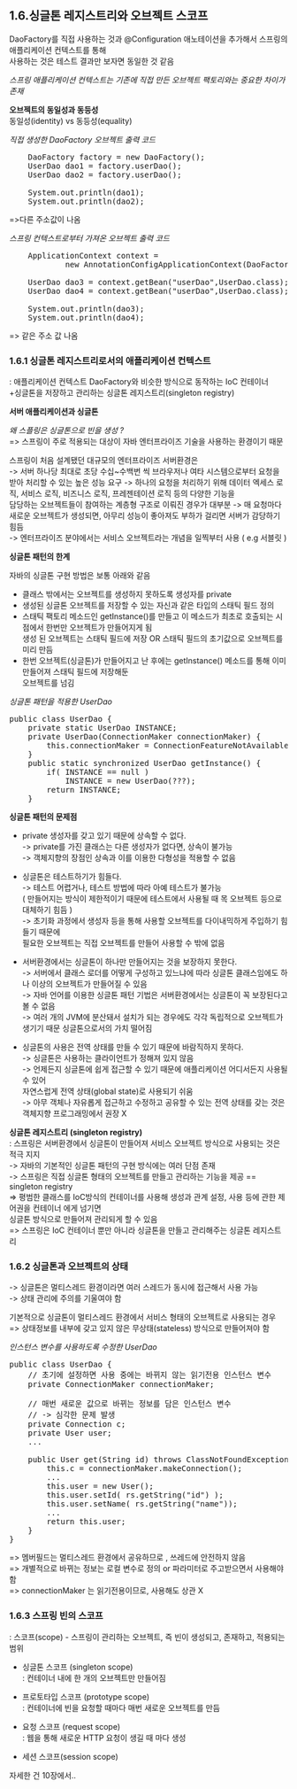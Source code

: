 ## 1.6.싱글톤 레지스트리와 오브젝트 스코프

DaoFactory를 직접 사용하는 것과 @Configuration 애노테이션을 추가해서 스프링의 애플리케이션 컨텍스트를 통해 <br>
사용하는 것은 테스트 결과만 보자면 동일한 것 같음 <br>

*스프링 애플리케이션 컨텍스트는 기존에 직접 만든 오브젝트 팩토리와는 중요한 차이가 존재*

**오브젝트의 동일성과 동등성**<br>
동일성(identity) vs 동등성(equality) <br>

*직접 생성한 DaoFactory 오브젝트 출력 코드* 
<pre>
	DaoFactory factory = new DaoFactory();
	UserDao dao1 = factory.userDao();
	UserDao dao2 = factory.userDao();
	
	System.out.println(dao1);
	System.out.println(dao2);
</pre> 
=>다른 주소값이 나옴


*스프링 컨텍스트로부터 가져온 오브젝트 출력 코드*
<pre>
	ApplicationContext context = 
			new AnnotationConfigApplicationContext(DaoFactory.class);
		
	UserDao dao3 = context.getBean("userDao",UserDao.class);
	UserDao dao4 = context.getBean("userDao",UserDao.class);
		
	System.out.println(dao3);
	System.out.println(dao4);
</pre>
=> 같은 주소 값 나옴


### 1.6.1 싱글톤 레지스트리로서의 애플리케이션 컨텍스트
: 애플리케이션 컨텍스트 DaoFactory와 비슷한 방식으로 동작하는 IoC 컨테이너 <br>
 +싱글톤을 저장하고 관리하는 싱글톤 레지스트리(singleton registry) <br>


**서버 애플리케이션과 싱글톤**

*왜 스플링은 싱글톤으로 빈을 생성 ?*<br>
=> 스프링이 주로 적용되는 대상이 자바 엔터프라이즈 기술을 사용하는 환경이기 때문 <br>

스프링이 처음 설계됐던 대규모의 엔터프라이즈 서버환경은<br>
-> 서버 하나당 최대로 초당 수십~수백번 씩 브라우저나 여타 시스템으로부터 요청을 받아 처리할 수 있는 높은 성능 요구
-> 하나의 요청을 처리하기 위해 데이터 엑세스 로직, 서비스 로직, 비즈니스 로직, 프레젠테이션 로직 등의 다양한 기능을 <br>
담당하는 오브젝트들이 참여하는 계층형 구조로 이뤄진 경우가 대부분 
-> 매 요청마다 새로운 오브젝트가 생성되면, 아무리 성능이 좋아져도 부하가 걸리면 서버가 감당하기 힘듬 <br>
-> 엔터프라이즈 분야에서는 서비스 오브젝트라는 개념을 일찍부터 사용 ( e.g 서블릿 ) <br>



**싱글톤 패턴의 한계**

자바의 싱글톤 구현 방법은 보통 아래와 같음 <br>

- 클래스 밖에서는 오브젝트를 생성하지 못하도록 생성자를 private 
- 생성된 싱글톤 오브젝트를 저장할 수 있는 자신과 같은 타입의 스태틱 필드 정의
- 스태틱 팩토리 메소드인 getInstance()를 만들고 이 메소드가 최초로 호출되는 시점에서 한번만 오브젝트가 만들어지게 됨 <br>
  생성 된 오브젝트는 스태틱 필드에 저장 OR 스태틱 필드의 초기값으로 오브젝트를 미리 만듬 
- 한번 오브젝트(싱글톤)가 만들어지고 난 후에는 getInstance() 메소드를 통해 이미 만들어져 스태틱 필드에 저장해둔 <br>
  오브젝트를 넘김
  
  
*싱글톤 패턴을 적용한 UserDao*  
<pre>
public class UserDao {	
	private static UserDao INSTANCE;	
	private UserDao(ConnectionMaker connectionMaker) {
		this.connectionMaker = ConnectionFeatureNotAvailableException;
	}	
	public static synchronized UserDao getInstance() {
		if( INSTANCE == null )
			INSTANCE = new UserDao(???);
		return INSTANCE;
	}
</pre>



<b> 싱글톤 패턴의 문제점 </b>
- private 생성자를 갖고 있기 때문에 상속할 수 없다. <br>
  -> private를 가진 클래스는 다른 생성자가 없다면, 상속이 불가능 <br>
  -> 객체지향의 장점인 상속과 이를 이용한 다형성을 적용할 수 없음 <br> 

- 싱글톤은 테스트하기가 힘들다. <br>
  -> 테스트 어렵거나, 테스트 방법에 따라 아예 테스트가 불가능 <br>
     ( 만들어지는 방식이 제한적이기 때문에 테스트에서 사용될 때 목 오브젝트 등으로 대체하기 힘듬 ) <br>
  -> 초기화 과정에서 생성자 등을 통해 사용할 오브젝트를 다이내믹하게 주입하기 힘들기 때문에 <br>
     필요한 오브젝트는 직접 오브젝트를 만들어 사용할 수 밖에 없음 <br>
     
- 서버환경에서는 싱글톤이 하나만 만들어지는 것을 보장하지 못한다. <br>
  -> 서버에서 클래스 로더를 어떻게 구성하고 있느냐에 따라 싱글톤 클래스임에도 하나 이상의 오브젝트가 만들어질 수 있음 <br>
  -> 자바 언어를 이용한 싱글톤 패턴 기법은 서버환경에서는 싱글톤이 꼭 보장된다고 볼 수 없음 <br>
  -> 여러 개의 JVM에 분산돼서 설치가 되는 경우에도 각각 독립적으로 오브젝트가 생기기 때문 싱글톤으로서의 가치 떨어짐 

- 싱글톤의 사용은 전역 상태를 만들 수 있기 때문에 바람직하지 못하다. <br>
  -> 싱글톤은 사용하는 클라이언트가 정해져 있지 않음 <br>
  -> 언제든지 싱글톤에 쉽게 접근할 수 있기 때문에 애플리케이션 어디서든지 사용될 수 있어 <br>
        자연스럽게 전역 상태(global state)로 사용되기 쉬움 <br>
  -> 아무 객체나 자유롭게 접근하고 수정하고 공유할 수 있는 전역 상태를 갖는 것은 객체지향 프로그래밍에서 권장 X <br>



**싱글톤 레지스트리 (singleton registry)** <br>
: 스프링은 서버환경에서 싱글톤이 만들어져 서비스 오브젝트 방식으로 사용되는 것은 적극 지지 <br>
-> 자바의 기본적인 싱글톤 패턴의 구현 방식에는 여러 단점 존재<br>
-> 스프링은 직접 싱글톤 형태의 오브젝트를 만들고 관리하는 기능을 제공 == singleton registry <br>
=> 평범한 클래스를 IoC방식의 컨테이너를 사용해 생성과 관계 설정, 사용 등에 관한 제어권을 컨테이너 에게 넘기면 <br>
     싱글톤 방식으로 만들어져 관리되게 할 수 있음 <br>
=> 스프링은 IoC 컨테이너 뿐만 아니라 싱글톤을 만들고 관리해주는 싱글톤 레지스트리 <br>



### 1.6.2 싱글톤과 오브젝트의 상태
-> 싱글톤은 멀티스레드 환경이라면 여러 스레드가 동시에 접근해서 사용 가능 <br>
-> 상태 관리에 주의를 기울여야 함 <br>

기본적으로 싱글톤이 멀티스레드 환경에서 서비스 형태의 오브젝트로 사용되는 경우 <br>
=> 상태정보를 내부에 갖고 있지 않은 무상태(stateless) 방식으로 만들어져야 함



*인스턴스 변수를 사용하도록 수정한 UserDao*
<pre>
public class UserDao {	
	// 초기에 설정하면 사용 중에는 바뀌지 않는 읽기전용 인스턴스 변수
	private ConnectionMaker connectionMaker;
	
	// 매번 새로운 값으로 바뀌는 정보를 담은 인스턴스 변수
	// -> 심각한 문제 발생
	private Connection c;
	private User user;
	...
	
	public User get(String id) throws ClassNotFoundException, SQLException {
		this.c = connectionMaker.makeConnection();
		...
		this.user = new User();
		this.user.setId( rs.getString("id") );
		this.user.setName( rs.getString("name"));
		...
		return this.user;
	}
}
</pre>

=> 멤버필드는 멀티스레드 환경에서 공유하므로 , 쓰레드에 안전하지 않음 <br>
=> 개별적으로 바뀌는 정보는 로컬 변수로 정의 or 파라미터로 주고받으면서 사용해야 함 <br>
=> connectionMaker 는 읽기전용이므로, 사용해도 상관 X <br>



### 1.6.3 스프링 빈의 스코프
: 스코프(scope) - 스프링이 관리하는 오브젝트, 즉 빈이 생성되고, 존재하고, 적용되는 범위 <br>

- 싱글톤 스코프 (singleton scope) <br>
  : 컨테이너 내에 한 개의 오브젝트만 만들어짐 

- 프로토타입 스코프 (prototype scope) <br>
  : 컨테이너에 빈을 요청할 때마다 매번 새로운 오브젝트를 만듬

- 요청 스코프 (request scope) <br>
  : 웹을 통해 새로운 HTTP 요청이 생길 때 마다 생성 
    
- 세션 스코프(session scope)

자세한 건 10장에서..
 




     


        
  
  



 

































